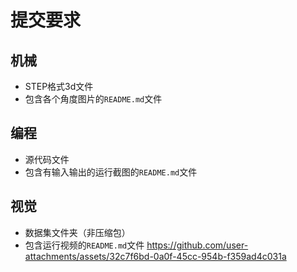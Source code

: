 # 提交要求
## 机械
- STEP格式3d文件
- 包含各个角度图片的`README.md`文件
## 编程
- 源代码文件
- 包含有输入输出的运行截图的`README.md`文件
## 视觉
- 数据集文件夹（非压缩包）
- 包含运行视频的`README.md`文件
https://github.com/user-attachments/assets/32c7f6bd-0a0f-45cc-954b-f359ad4c031a

